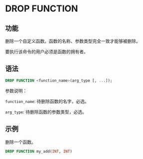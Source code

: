 # DROP FUNCTION

## 功能

删除一个自定义函数。函数的名称、参数类型完全一致才能够被删除。

要执行该命令的用户必须是函数的拥有者。

## 语法

```sql
DROP FUNCTION <function_name>(arg_type [, ...]);
```

参数说明：

`function_name`: 待删除函数的名字，必选。

`arg_type`: 待删除函数的参数类型，必选。

## 示例

删除一个函数。

```sql
DROP FUNCTION my_add(INT, INT)
```
